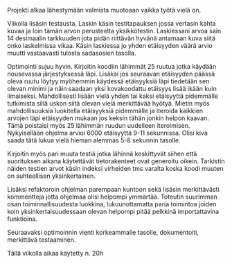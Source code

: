 Projekti alkaa lähestymään valmista muotoaan vaikka työtä vielä on. 

Viikolla lisäsin testausta. Laskin käsin testitapauksen jossa vertasin kahta kuvaa ja loin tämän arvon perusteelta yksikkötestin. Laskiessani arvoa sain
14 desimaalin tarkkuuden jota pidän riittävän hyvänä antamaan kuva siitä onko laskelmissa vikaa. Käsin laskiessa jo yhden etäisyyden väärä arvio muutti
vastaavasti tulosta sadasosien tasolla.

Optimointi sujuu hyvin. Kirjoitin koodiin lähimmät 25 ruutua jotka käydään nousevassa järjestyksessä läpi. Lisäksi jos seuraavan etäisyyden päässä oleva
ruutu löytyy myöhemmin käydessä etäisyyksiä läpi tiedetään sen olevan minimi ja näin saadaan yksi kovakoodattu etäisyys lisää ikään kuin ilmaiseksi.
Mahdollisesti lisään vielä yhden tai kaksi etäisyyttä pidemmälle tutkimista sillä uskon siitä olevan vielä merkittävää hyötyä. Mietin myös mahdollisuuksia
luokitella etäisyyksiä pidemmälle ja iteroida kaikkien arvojen läpi etäisyyden mukaan jos keksin tähän jonkin helpon kaavan. Tämä poistaisi myös 25 lähimmän
ruudun uudelleen iteroimisen. Nykyisellään ohjelma arvioi 6000 etäisyyttä 9-11 sekunnissa. Olisi kiva saada tätä lukua vielä hieman alemmas 5-8 sekunnin
tasolle. 

Kirjoitin myös pari muuta testiä jotka lähinnä keskittyvät siihen että suorituksen aikana käytettävät tietorakenteet ovat generoitu oikein. Tarkistin
näiden testien arvot käsin indeksi virheiden tms varalta koska koodi muuten on suhteellisen yksinkertainen.

Lisäksi refaktoroin ohjelman parempaan kuntoon sekä lisäsin merkittävästi kommentteja jotta ohjelmaa olisi helpompi ymmärtää. Toteutin suurimman osan
toiminnallisuudesta luokkina, lukuunottamatta paria toimintoa joiden koin yksinkertaisuudessaan olevan helpompi pitää pelkkinä importattavina funktioina.

Seuraavaksi optimoinnin vienti korkeammalle tasolle, dokumentoiti, merkittävä testaaminen. 

Tällä viikolla aikaa käytetty n. 20h
